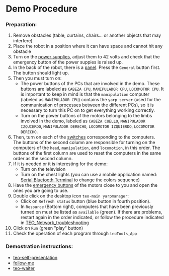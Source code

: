 # Demo Procedure

### Preparation:

1. Remove obstacles (table, curtains, chairs... or another objects that may interfere)
2. Place the robot in a position where it can have space and cannot hit any obstacle
3. Turn on the [power supplies](/fig/power-supply.jpg), adjust them to 42 volts and check that the emergency button of the power suppies is raised up.
4. In the back of the robot, there is a [panel](/fig/main-switches.jpg). Press the `General` button first. The button should light up.
5. Then you must turn on:
   * The power buttons of the PCs that are involved in the demo. These buttons are labeled as `CABEZA CPU`, `MANIPULADOR CPU`, `LOCOMOTOR CPU`. It is important to keep in mind is that the `manipulation` computer (labeled as `MANIPULADOR CPU`) contains the `yarp server` (used for the communication of processes between the different PCs), so it is necessary to turn this PC on to get everything working correctly.
   * Turn on the power buttons of the motors belonging to the limbs involved in the demo, labeled as `CABEZA CUELLO`, `MANIPULADOR IZQUIERDO`, `MANIPULADOR DERECHO`, `LOCOMOTOR IZQUIERDO`, `LOCOMOTOR DERECHO`.
6. Then, turn on each of the [switches](/fig/pc-switches.jpg) corresponding to the computers. The buttons of the second column are responsible for turning on the computers of the `head`, `manipulation`, and `locomotion`, in this order. The buttons of the first column are used to reset the computers in the same order as the second column. 
7. If it is needed or it is interesting for the demo:
   * Turn on the television
   * Turn on the chest lights (you can use a mobile application named: [Serial Bluetooth Terminal](https://play.google.com/store/apps/details?id=de.kai_morich.serial_bluetooth_terminal&gl=ES) to change the colors sequence)
8. Have the [emergency buttons](/fig/emergency-buttons.jpg) of the motors close to you and open the ones you are going to use.
9. Double click on the desktop icon `teo-main yarpmanager`:
   * Click on `Refresh status` button (blue button in fourth position).
   * In `Resource` (Bottom right), computers that have been previously turned on must be listed as `available` (green). If there are problems, restart again in the order indicated, or follow the procedure indicated in [TEO_Network_troubleshooting](http://robots.uc3m.es/index.php/TEO_Network_troubleshooting)
10. Click on `Run` (green "play" button)
11. Check the operation of each program through `teoTools_App`

### Demostration instructions:

* [teo-self-presentation](https://github.com/roboticslab-uc3m/teo-self-presentation)
* [follow-me](https://github.com/roboticslab-uc3m/follow-me)
* [teo-waiter](https://github.com/roboticslab-uc3m/waiter)

